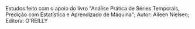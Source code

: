 Estudos feito com o apoio do livro "Análise Prática de Séries Temporais, Predição com Estatística e Aprendizado de Máquina"; Autor: Aileen Nielsen; Editora: O'REILLY
